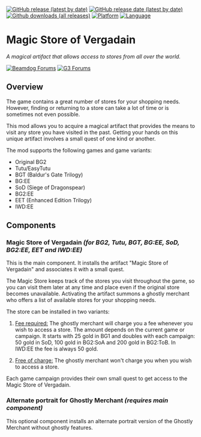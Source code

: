 [![GitHub release (latest by date)](https://img.shields.io/github/v/release/Argent77/A7-MagicStore?color=darkred&include_prereleases&label=latest%20release)](https://GitHub.com/Argent77/A7-MagicStore/releases/latest)
[![GitHub release date (latest by date)](https://img.shields.io/github/release-date/Argent77/A7-MagicStore?color=gold)](https://GitHub.com/Argent77/A7-MagicStore/releases/latest)
[![Github downloads (all releases)](https://img.shields.io/github/downloads/Argent77/A7-MagicStore/total.svg?color=blueviolet)](https://GitHub.com/Argent77/A7-MagicStore/releases)
[![Platform](https://img.shields.io/static/v1?label=platform&message=Windows%20%7C%20macOS%20%7C%20Linux%20%7C%20Project%20Infinity&color=informational)](https://GitHub.com/Argent77/A7-MagicStore/releases/latest)
[![Language](https://img.shields.io/static/v1?label=language&message=English%20%7C%20German%20%7C%20Russian&color=limegreen)]()

# Magic Store of Vergadain
*A magical artifact that allows access to stores from all over the world.*

[![Beamdog Forums](https://img.shields.io/static/v1?label=Discussion&message=Beamdog%20Forums&color=444&labelColor=eee&style=flat)](https://forums.beamdog.com/discussion/81331)
[![G3 Forums](https://img.shields.io/static/v1?label=Discussion&message=G3%20Forums&color=3b45a3&labelColor=eee&style=flat)](https://www.gibberlings3.net/forums/topic/32357-magic-store-of-vergadain-visit-any-store-anywhere-and-anytime)

## Overview

The game contains a great number of stores for your shopping needs. However, finding or returning to a store can take a lot of time or is sometimes not even possible.

This mod allows you to acquire a magical artifact that provides the means to visit any store you have visited in the past. Getting your hands on this unique artifact involves a small quest of one kind or another.

The mod supports the following games and game variants:
- Original BG2
- Tutu/EasyTutu
- BGT (Baldur's Gate Trilogy)
- BG:EE
- SoD (Siege of Dragonspear)
- BG2:EE
- EET (Enhanced Edition Trilogy)
- IWD:EE

## Components

### Magic Store of Vergadain *(for BG2, Tutu, BGT, BG:EE, SoD, BG2:EE, EET and IWD:EE)*

This is the main component. It installs the artifact "Magic Store of Vergadain" and associates it with a small quest.

The Magic Store keeps track of the stores you visit throughout the game, so you can visit them later at any time and place even if the original store becomes unavailable. Activating the artifact summons a ghostly merchant who offers a list of available stores for your shopping needs.

The store can be installed in two variants:
1) <ins>Fee required:</ins> The ghostly merchant will charge you a fee whenever you wish to access a store. The amount depends on the current game or campaign. It starts with 25 gold in BG1 and doubles with each campaign: 50 gold in SoD, 100 gold in BG2:SoA and 200 gold in BG2:ToB. In IWD:EE the fee is always 50 gold.

2) <ins>Free of charge:</ins> The ghostly merchant won't charge you when you wish to access a store.

Each game campaign provides their own small quest to get access to the Magic Store of Vergadain.

### Alternate portrait for Ghostly Merchant *(requires main component)*

This optional component installs an alternate portrait version of the Ghostly Merchant without ghostly features.
